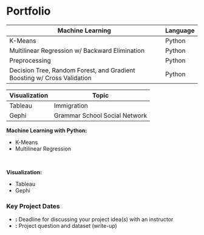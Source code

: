# Portfolio


Machine Learning | Language
--- | ---
K-Means | Python
Multilinear Regression w/ Backward Elimination | Python
Preprocessing | Python
Decision Tree, Random Forest, and Gradient Boosting w/ Cross Validation | Python





Visualization | Topic
--- | ---
Tableau | Immigration
Gephi | Grammar School Social Network


**Machine Learning with Python:**<br> 
- K-Means<br> 
- Multilinear Regression<br>
<br>

**Visualization:**<br> 
- Tableau<br>
- Gephi<br>





### Key Project Dates
* **:** Deadline for discussing your project idea(s) with an instructor
* **:** Project question and dataset (write-up)
